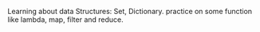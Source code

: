 Learning about data Structures: Set, Dictionary.
practice on some function like lambda, map, filter and reduce.
